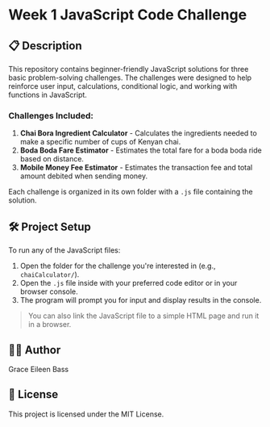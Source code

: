 # Week 1 JavaScript Code Challenge

## 📋 Description

This repository contains beginner-friendly JavaScript solutions for three basic problem-solving challenges. The challenges were designed to help reinforce user input, calculations, conditional logic, and working with functions in JavaScript.

### Challenges Included:
1. **Chai Bora Ingredient Calculator** - Calculates the ingredients needed to make a specific number of cups of Kenyan chai.
2. **Boda Boda Fare Estimator** - Estimates the total fare for a boda boda ride based on distance.
3. **Mobile Money Fee Estimator** - Estimates the transaction fee and total amount debited when sending money.

Each challenge is organized in its own folder with a `.js` file containing the solution.


## 🛠️ Project Setup

To run any of the JavaScript files:
1. Open the folder for the challenge you're interested in (e.g., `chaiCalculator/`).
2. Open the `.js` file inside with your preferred code editor or in your browser console.
3. The program will prompt you for input and display results in the console.

> You can also link the JavaScript file to a simple HTML page and run it in a browser.


## 👩‍💻 Author

Grace Eileen Bass


## 📝 License

This project is licensed under the MIT License.

